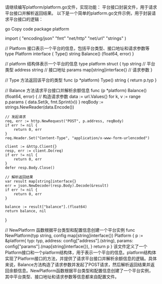 请继续编写platform/platform.go文件，实现功能：
平台接口封装文件，用于请求平台接口并解析返回结果。
以下是一个简单的platform.go文件示例，用于封装请求平台接口的逻辑：

go
Copy code
package platform

import (
	"encoding/json"
	"fmt"
	"net/http"
	"net/url"
	"strings"
)

// Platform 接口表示一个平台的信息，包括平台类型、接口地址和请求参数等
type Platform interface {
	Type() string
	Balance() (float64, error)
}

// platform 结构体表示一个平台的信息
type platform struct {
	typ     string                 // 平台类型
	address string                 // 接口地址
	params  map[string]interface{} // 请求参数
}

// Type 方法返回该平台的类型
func (p *platform) Type() string {
	return p.typ
}

// Balance 方法请求平台接口并解析余额信息
func (p *platform) Balance() (float64, error) {
	// 构造请求参数
	data := url.Values{}
	for k, v := range p.params {
		data.Set(k, fmt.Sprint(v))
	}
	reqBody := strings.NewReader(data.Encode())

	// 发起请求
	req, err := http.NewRequest("POST", p.address, reqBody)
	if err != nil {
		return 0, err
	}
	req.Header.Set("Content-Type", "application/x-www-form-urlencoded")

	client := &http.Client{}
	resp, err := client.Do(req)
	if err != nil {
		return 0, err
	}
	defer resp.Body.Close()

	// 解析返回结果
	var result map[string]interface{}
	err = json.NewDecoder(resp.Body).Decode(&result)
	if err != nil {
		return 0, err
	}

	balance := result["balance"].(float64)
	return balance, nil
}

// NewPlatform 函数根据平台类型和配置信息创建一个平台实例
func NewPlatform(typ string, config map[string]interface{}) Platform {
	p := &platform{
		typ:     typ,
		address: config["address"].(string),
		params:  config["params"].(map[string]interface{}),
	}
	return p
}
该文件定义了一个Platform接口和一个platform结构体，用于表示一个平台的信息。platform结构体实现了Platform接口的方法，并提供了请求平台接口并解析余额信息的逻辑。具体来说，Balance方法构造了请求参数并发起了POST请求，然后解析返回结果并返回余额信息。NewPlatform函数根据平台类型和配置信息创建了一个平台实例，其中平台类型、接口地址和请求参数等信息都来自配置文件。